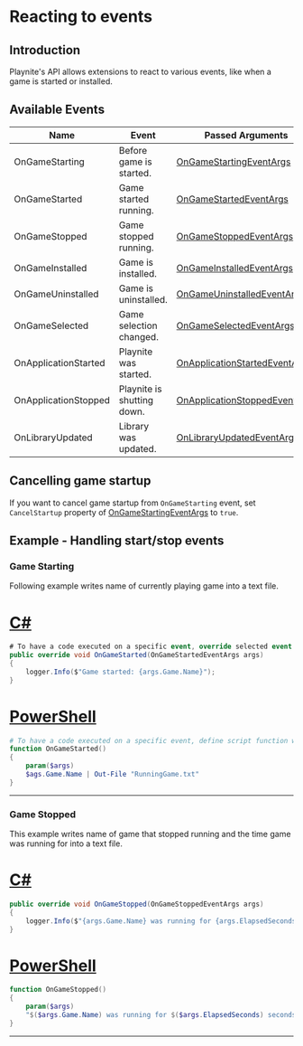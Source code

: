 Reacting to events
=====================

Introduction
---------------------

Playnite's API allows extensions to react to various events, like when a game is started or installed.

Available Events
---------------------

| Name | Event | Passed Arguments |
| --- | --- | --- |
| OnGameStarting | Before game is started. | [OnGameStartingEventArgs](xref:Playnite.SDK.Events.OnGameStartingEventArgs) |
| OnGameStarted | Game started running. | [OnGameStartedEventArgs](xref:Playnite.SDK.Events.OnGameStartedEventArgs) |
| OnGameStopped | Game stopped running.  | [OnGameStoppedEventArgs](xref:Playnite.SDK.Events.OnGameStoppedEventArgs) |
| OnGameInstalled | Game is installed. | [OnGameInstalledEventArgs](xref:Playnite.SDK.Events.OnGameInstalledEventArgs) |
| OnGameUninstalled | Game is uninstalled. | [OnGameUninstalledEventArgs](xref:Playnite.SDK.Events.OnGameUninstalledEventArgs) |
| OnGameSelected | Game selection changed. | [OnGameSelectedEventArgs](xref:Playnite.SDK.Events.OnGameSelectedEventArgs) |
| OnApplicationStarted | Playnite was started. | [OnApplicationStartedEventArgs](xref:Playnite.SDK.Events.OnApplicationStartedEventArgs) |
| OnApplicationStopped | Playnite is shutting down. | [OnApplicationStoppedEventArgs](xref:Playnite.SDK.Events.OnApplicationStoppedEventArgs) |
| OnLibraryUpdated | Library was updated. | [OnLibraryUpdatedEventArgs](xref:Playnite.SDK.Events.OnLibraryUpdatedEventArgs) |

Cancelling game startup
---------------------

If you want to cancel game startup from `OnGameStarting` event, set `CancelStartup` property of [OnGameStartingEventArgs](xref:Playnite.SDK.Events.OnGameStartingEventArgs) to `true`.

Example - Handling start/stop events
---------------------

### Game Starting

Following example writes name of currently playing game into a text file.

# [C#](#tab/csharp)
```csharp
# To have a code executed on a specific event, override selected event method in your plugin.
public override void OnGameStarted(OnGameStartedEventArgs args)
{
    logger.Info($"Game started: {args.Game.Name}");
}
```

# [PowerShell](#tab/tabpowershell)
```powershell
# To have a code executed on a specific event, define script function with selected name and export it from your PowerShell extension module.
function OnGameStarted()
{
    param($args)
    $ags.Game.Name | Out-File "RunningGame.txt"
}
```
***

### Game Stopped

This example writes name of game that stopped running and the time game was running for into a text file.

# [C#](#tab/csharp)
```csharp
public override void OnGameStopped(OnGameStoppedEventArgs args)
{
    logger.Info($"{args.Game.Name} was running for {args.ElapsedSeconds} seconds");
}
```

# [PowerShell](#tab/tabpowershell)
```powershell
function OnGameStopped()
{
    param($args)
    "$($args.Game.Name) was running for $($args.ElapsedSeconds) seconds" | Out-File "StoppedGame.txt"
}
```
***
